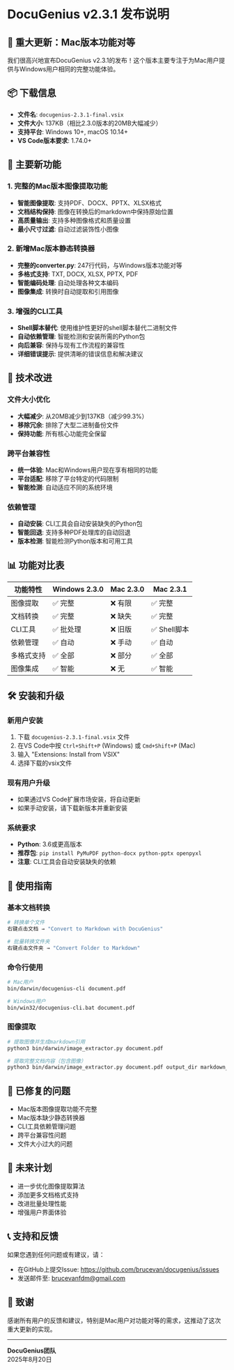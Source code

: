 # DocuGenius v2.3.1 发布说明

## 🎉 重大更新：Mac版本功能对等

我们很高兴地宣布DocuGenius v2.3.1的发布！这个版本主要专注于为Mac用户提供与Windows用户相同的完整功能体验。

## 📦 下载信息

- **文件名**: `docugenius-2.3.1-final.vsix`
- **文件大小**: 137KB（相比2.3.0版本的20MB大幅减少）
- **支持平台**: Windows 10+, macOS 10.14+
- **VS Code版本要求**: 1.74.0+

## 🚀 主要新功能

### 1. 完整的Mac版本图像提取功能
- **智能图像提取**: 支持PDF、DOCX、PPTX、XLSX格式
- **文档结构保持**: 图像在转换后的markdown中保持原始位置
- **高质量输出**: 支持多种图像格式和质量设置
- **最小尺寸过滤**: 自动过滤装饰性小图像

### 2. 新增Mac版本静态转换器
- **完整的converter.py**: 247行代码，与Windows版本功能对等
- **多格式支持**: TXT, DOCX, XLSX, PPTX, PDF
- **智能编码处理**: 自动处理各种文本编码
- **图像集成**: 转换时自动提取和引用图像

### 3. 增强的CLI工具
- **Shell脚本替代**: 使用维护性更好的shell脚本替代二进制文件
- **自动依赖管理**: 智能检测和安装所需的Python包
- **向后兼容**: 保持与现有工作流程的兼容性
- **详细错误提示**: 提供清晰的错误信息和解决建议

## 🔧 技术改进

### 文件大小优化
- **大幅减少**: 从20MB减少到137KB（减少99.3%）
- **移除冗余**: 排除了大型二进制备份文件
- **保持功能**: 所有核心功能完全保留

### 跨平台兼容性
- **统一体验**: Mac和Windows用户现在享有相同的功能
- **平台适配**: 移除了平台特定的代码限制
- **智能检测**: 自动适应不同的系统环境

### 依赖管理
- **自动安装**: CLI工具会自动安装缺失的Python包
- **智能回退**: 支持多种PDF处理库的自动回退
- **版本检测**: 智能检测Python版本和可用工具

## 📊 功能对比表

| 功能特性 | Windows 2.3.0 | Mac 2.3.0 | Mac 2.3.1 |
|----------|---------------|-----------|-----------|
| 图像提取 | ✅ 完整 | ❌ 有限 | ✅ 完整 |
| 文档转换 | ✅ 完整 | ❌ 缺失 | ✅ 完整 |
| CLI工具 | ✅ 批处理 | ❌ 旧版 | ✅ Shell脚本 |
| 依赖管理 | ✅ 自动 | ❌ 手动 | ✅ 自动 |
| 多格式支持 | ✅ 全部 | ❌ 部分 | ✅ 全部 |
| 图像集成 | ✅ 智能 | ❌ 无 | ✅ 智能 |

## 🛠️ 安装和升级

### 新用户安装
1. 下载 `docugenius-2.3.1-final.vsix` 文件
2. 在VS Code中按 `Ctrl+Shift+P` (Windows) 或 `Cmd+Shift+P` (Mac)
3. 输入 "Extensions: Install from VSIX"
4. 选择下载的vsix文件

### 现有用户升级
- 如果通过VS Code扩展市场安装，将自动更新
- 如果手动安装，请下载新版本并重新安装

### 系统要求
- **Python**: 3.6或更高版本
- **推荐包**: `pip install PyMuPDF python-docx python-pptx openpyxl`
- **注意**: CLI工具会自动安装缺失的依赖

## 🎯 使用指南

### 基本文档转换
```bash
# 转换单个文件
右键点击文档 → "Convert to Markdown with DocuGenius"

# 批量转换文件夹
右键点击文件夹 → "Convert Folder to Markdown"
```

### 命令行使用
```bash
# Mac用户
bin/darwin/docugenius-cli document.pdf

# Windows用户
bin/win32/docugenius-cli.bat document.pdf
```

### 图像提取
```bash
# 提取图像并生成markdown引用
python3 bin/darwin/image_extractor.py document.pdf

# 提取完整文档内容（包含图像）
python3 bin/darwin/image_extractor.py document.pdf output_dir markdown_dir full_content
```

## 🐛 已修复的问题

- Mac版本图像提取功能不完整
- Mac版本缺少静态转换器
- CLI工具依赖管理问题
- 跨平台兼容性问题
- 文件大小过大的问题

## 🔮 未来计划

- 进一步优化图像提取算法
- 添加更多文档格式支持
- 改进批量处理性能
- 增强用户界面体验

## 📞 支持和反馈

如果您遇到任何问题或有建议，请：
- 在GitHub上提交Issue: https://github.com/brucevan/docugenius/issues
- 发送邮件至: brucevanfdm@gmail.com

## 🙏 致谢

感谢所有用户的反馈和建议，特别是Mac用户对功能对等的需求，这推动了这次重大更新的实现。

---

**DocuGenius团队**  
2025年8月20日

